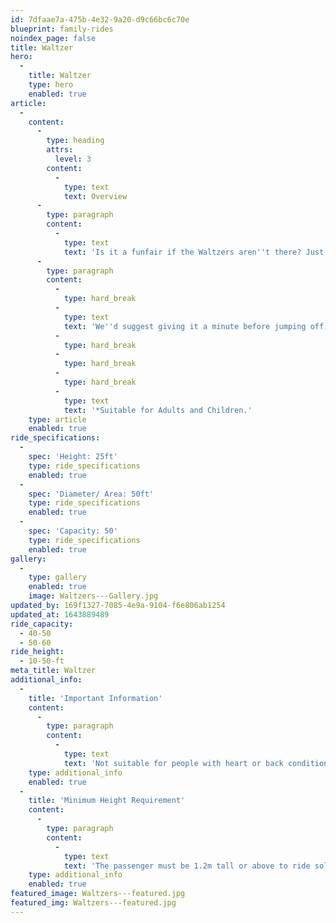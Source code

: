 ```yaml
---
id: 7dfaae7a-475b-4e32-9a20-d9c66bc6c70e
blueprint: family-rides
noindex_page: false
title: Waltzer
hero:
  -
    title: Waltzer
    type: hero
    enabled: true
article:
  -
    content:
      -
        type: heading
        attrs:
          level: 3
        content:
          -
            type: text
            text: Overview
      -
        type: paragraph
        content:
          -
            type: text
            text: 'Is it a funfair if the Waltzers aren''t there? Just scream if you want to go faster and spin till you drop, so hold on tight. A firm fair favourite, everyone loves the Waltzers. Sit back and tuck in your head as the operators spin you round and round. '
      -
        type: paragraph
        content:
          -
            type: hard_break
          -
            type: text
            text: 'We''d suggest giving it a minute before jumping off, you''ll definitely be seeing stars! '
          -
            type: hard_break
          -
            type: hard_break
          -
            type: hard_break
          -
            type: text
            text: '*Suitable for Adults and Children.'
    type: article
    enabled: true
ride_specifications:
  -
    spec: 'Height: 25ft'
    type: ride_specifications
    enabled: true
  -
    spec: 'Diameter/ Area: 50ft'
    type: ride_specifications
    enabled: true
  -
    spec: 'Capacity: 50'
    type: ride_specifications
    enabled: true
gallery:
  -
    type: gallery
    enabled: true
    image: Waltzers---Gallery.jpg
updated_by: 169f1327-7085-4e9a-9104-f6e806ab1254
updated_at: 1643889489
ride_capacity:
  - 40-50
  - 50-60
ride_height:
  - 10-50-ft
meta_title: Waltzer
additional_info:
  -
    title: 'Important Information'
    content:
      -
        type: paragraph
        content:
          -
            type: text
            text: 'Not suitable for people with heart or back conditions or of a nervous disposition should avoid riding. Other medical conditions that may preclude riding include pregnancy, recent surgery, broken bones, or neck problems.'
    type: additional_info
    enabled: true
  -
    title: 'Minimum Height Requirement'
    content:
      -
        type: paragraph
        content:
          -
            type: text
            text: 'The passenger must be 1.2m tall or above to ride solo, if under this measurement they must be accompanied by an adult.'
    type: additional_info
    enabled: true
featured_image: Waltzers---featured.jpg
featured_img: Waltzers---featured.jpg
---
```


